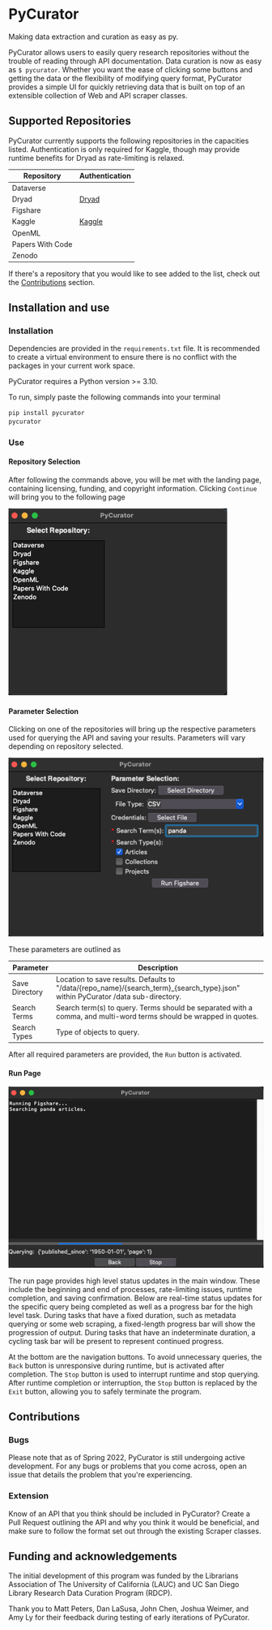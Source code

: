# PyCurator
Making data extraction and curation as easy as py.

PyCurator allows users to easily query research repositories without the trouble of reading through API
documentation. Data curation is now as easy as ```$ pycurator```. Whether you want the ease of clicking
some buttons and getting the data or the flexibility of modifying query format, PyCurator provides a simple
UI for quickly retrieving data that is built on top of an extensible collection of Web and API scraper classes.

## Supported Repositories
PyCurator currently supports the following repositories in the capacities listed. Authentication is only required for Kaggle,
though may provide runtime benefits for Dryad as rate-limiting is relaxed.
 

| Repository           | Authentication                                                                               |
|----------------------|----------------------------------------------------------------------------------------------|
| Dataverse            |                                                                                              |
| Dryad                | [Dryad](https://github.com/CDL-Dryad/dryad-app/blob/main/documentation/apis/api_accounts.md) |
| Figshare             |                                                                                              |
| Kaggle               | [Kaggle](https://www.kaggle.com/docs/api#authentication)                                     |
| OpenML               |                                                                                              |
| Papers With Code     |                                                                                              |                
| Zenodo               |                                                                                              |

If there's a repository that you would like to see added to the list, check out the [Contributions](#contributions) section.

## Installation and use
### Installation
Dependencies are provided in the ```requirements.txt``` file.
It is recommended to create a virtual environment to ensure there is no conflict with the packages
in your current work space.

PyCurator requires a Python version >= 3.10.

To run, simply paste the following commands into your terminal
```bash
pip install pycurator
pycurator
```

### Use
#### Repository Selection
After following the commands above, you will be met with the landing page, containing licensing, funding, and 
copyright information. Clicking ```Continue``` will bring you to the following page 

![Repository Selection Page](https://raw.githubusercontent.com/michaelbaluja/PyCurator/main/images/repo_selection.png "Repository Selection Page")

#### Parameter Selection
Clicking on one of the repositories will bring up the respective parameters used for querying the API and 
saving your results. Parameters will vary depending on repository selected.

![Parameter Selection](https://raw.githubusercontent.com/michaelbaluja/PyCurator/main/images/param_selection.png "Figshare Parameter Selection")

These parameters are outlined as

| Parameter      | Description                                                                                                                      |
|----------------|----------------------------------------------------------------------------------------------------------------------------------|
| Save Directory | Location to save results. Defaults to "/data/{repo_name}/{search_term}_{search_type}.json" within PyCurator /data sub-directory. |
| Search Terms   | Search term(s) to query. Terms should be separated with a comma, and multi-word terms should be wrapped in quotes.               |
| Search Types   | Type of objects to query.                                                                                                        |

After all required parameters are provided, the ```Run``` button is activated.

#### Run Page
![Run Page](https://raw.githubusercontent.com/michaelbaluja/PyCurator/main/images/run_page.png "Run Page")

The run page provides high level status updates in the main window. These include the beginning and end
of processes, rate-limiting issues, runtime completion, and saving confirmation. Below are real-time status updates for the 
specific query being completed as well as a progress bar for the high level task. During tasks that have
a fixed duration, such as metadata querying or some web scraping, a fixed-length progress bar will show
the progression of output. During tasks that have an indeterminate duration, a cycling task bar will be 
present to represent continued progress.

At the bottom are the navigation buttons. To avoid unnecessary queries, the ```Back``` button is unresponsive 
during runtime, but is activated after completion. The ```Stop``` button is used to interrupt runtime and stop querying.
After runtime completion or interruption, the ```Stop``` button is replaced by the ```Exit``` button, allowing you to 
safely terminate the program.

## Contributions
### Bugs
Please note that as of Spring 2022, PyCurator is still undergoing active development. For any bugs or problems that you come across, open an issue that details the problem that 
you're experiencing.

### Extension
Know of an API that you think should be included in PyCurator? Create a Pull Request outlining
the API and why you think it would be beneficial, and make sure to follow the format set out
through the existing Scraper classes.

## Funding and acknowledgements
The initial development of this program was funded by the Librarians Association of The University of California (LAUC) and UC San Diego Library Research Data Curation Program (RDCP).

Thank you to Matt Peters, Dan LaSusa, John Chen, Joshua Weimer, and Amy Ly for their feedback during testing of early iterations of PyCurator.

